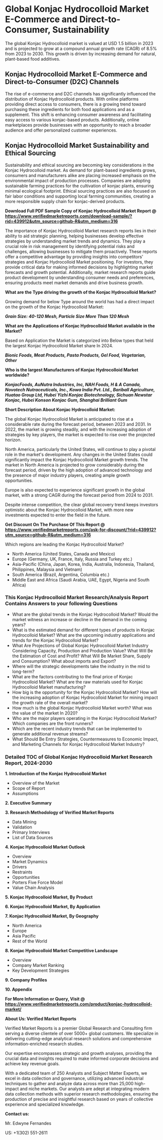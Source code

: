 <h1>Global Konjac Hydrocolloid Market E-Commerce and Direct-to-Consumer, Sustainability</h1><p class=""><p>The global Konjac Hydrocolloid market is valued at USD 1.5 billion in 2023 and is projected to grow at a compound annual growth rate (CAGR) of 8.5% from 2023 to 2030. This growth is driven by increasing demand for natural, plant-based food additives.</p><h2>Konjac Hydrocolloid Market E-Commerce and Direct-to-Consumer (D2C) Channels</h2><p>The rise of e-commerce and D2C channels has significantly influenced the distribution of Konjac Hydrocolloid products. With online platforms providing direct access to consumers, there is a growing trend toward purchasing these ingredients for both food applications and as a supplement. This shift is enhancing consumer awareness and facilitating easy access to various konjac-based products. Additionally, online marketplaces provide businesses with an opportunity to reach a broader audience and offer personalized customer experiences.</p><h2>Konjac Hydrocolloid Market Sustainability and Ethical Sourcing</h2><p>Sustainability and ethical sourcing are becoming key considerations in the Konjac Hydrocolloid market. As demand for plant-based ingredients grows, consumers and manufacturers alike are placing increased emphasis on the environmental impact of production processes. Companies are adopting sustainable farming practices for the cultivation of konjac plants, ensuring minimal ecological footprint. Ethical sourcing practices are also focused on fair labor conditions and supporting local farming communities, creating a more responsible supply chain for konjac-derived products.</p></p><p class=""><strong>Download Full PDF Sample Copy of Konjac Hydrocolloid Market Report @ <a href="https://www.verifiedmarketreports.com/download-sample/?rid=439912&utm_source=github-R&utm_medium=316" target="_blank">https://www.verifiedmarketreports.com/download-sample/?rid=439912&utm_source=github-R&utm_medium=316</a></strong></p><p>The importance of&nbsp;Konjac Hydrocolloid Market research reports lies in their ability to aid strategic planning, helping businesses develop effective strategies by understanding market trends and dynamics. They play a crucial role in risk management by identifying potential risks and challenges, allowing businesses to mitigate them proactively. These reports offer a competitive advantage by providing insights into competitors' strategies and Konjac Hydrocolloid Market positioning. For investors, they provide critical data for making informed decisions by highlighting market forecasts and growth potential. Additionally, market research reports guide product development by understanding consumer needs and preferences, ensuring products meet market demands and drive business growth.</p><p><strong>What are the&nbsp;Type driving the growth of the Konjac Hydrocolloid Market?</strong></p><p id="" class="">Growing demand for below Type around the world has had a direct impact on the growth of the Konjac Hydrocolloid Market:</p><p class=""><em><strong>Grain Size: 40-120 Mesh, Particle Size More Than 120 Mesh</strong></em></p><p class=""><strong>What are the&nbsp;Applications&nbsp;of Konjac Hydrocolloid Market available in the Market?</strong></p><p id="" class="">Based on Application the Market is categorized into Below types that held the largest Konjac Hydrocolloid Market share In 2024.</p><p class=""><em><strong>Bionic Foods, Meat Products, Pasta Products, Gel Food, Vegetarian, Other</strong></em></p><p class=""><strong>Who is the largest Manufacturers of Konjac Hydrocolloid Market worldwide?</strong></p><p><em><strong>KonjacFoods, AuNutra Industries, Inc, NAH Foods, H & A Canada, Novotech Nutraceuticals, Inc., Kowa India Pvt. Ltd., Bariball Agriculture, Huatao Group Ltd, Hubei Yizhi Konjac Biotechnology, Sichuan Newstar Konjac, Hubei Konson Konjac Gum, Shanghai Brilliant Gum</strong></em></p><p id="" class=""><strong>Short Description About Konjac Hydrocolloid Market:</strong></p><p>The global Konjac Hydrocolloid Market is anticipated to rise at a considerable rate during the forecast period, between 2023 and 2031. In 2022, the market is growing steadily, and with the increasing adoption of strategies by key players, the market is expected to rise over the projected horizon.</p><p>North America, particularly the United States, will continue to play a pivotal role in the market's development. Any changes in the United States could significantly impact the Konjac Hydrocolloid Market growth trends. The market in North America is projected to grow considerably during the forecast period, driven by the high adoption of advanced technology and the presence of major industry players, creating ample growth opportunities.</p><p>Europe is also expected to experience significant growth in the global market, with a strong CAGR during the forecast period from 2024 to 2031.</p><p>Despite intense competition, the clear global recovery trend keeps investors optimistic about the Konjac Hydrocolloid Market, with more new investments expected to enter the field in the future.</p><p id="" class=""><strong>Get Discount On The Purchase Of This Report @ <a href="https://www.verifiedmarketreports.com/ask-for-discount/?rid=439912?utm_source=github-R&utm_medium=316" target="_blank">https://www.verifiedmarketreports.com/ask-for-discount/?rid=439912?utm_source=github-R&utm_medium=316</a></strong></p><p class="">Which regions are leading the Konjac Hydrocolloid Market?</p><ul><li>North America (United States, Canada and Mexico)</li><li>Europe (Germany, UK, France, Italy, Russia and Turkey etc.)</li><li>Asia-Pacific (China, Japan, Korea, India, Australia, Indonesia, Thailand, Philippines, Malaysia and Vietnam)</li><li>South America (Brazil, Argentina, Columbia etc.)</li><li>Middle East and Africa (Saudi Arabia, UAE, Egypt, Nigeria and South Africa)</li></ul><h3 id="" class="">This Konjac Hydrocolloid Market Research/Analysis Report Contains Answers to your following Questions</h3><ul><li>What are the global trends in the Konjac Hydrocolloid Market? Would the market witness an increase or decline in the demand in the coming years?</li><li>What is the estimated demand for different types of products in Konjac Hydrocolloid Market? What are the upcoming industry applications and trends for the Konjac Hydrocolloid Market?</li><li>What Are Projections of Global Konjac Hydrocolloid Market Industry Considering Capacity, Production and Production Value? What Will Be the Estimation of Cost and Profit? What Will Be Market Share, Supply and Consumption? What about imports and Export?</li><li>Where will the strategic developments take the industry in the mid to long-term?</li><li>What are the factors contributing to the final price of Konjac Hydrocolloid Market? What are the raw materials used for Konjac Hydrocolloid Market manufacturing?</li><li>How big is the opportunity for the Konjac Hydrocolloid Market? How will the increasing adoption of Konjac Hydrocolloid Market for mining impact the growth rate of the overall market?</li><li>How much is the global Konjac Hydrocolloid Market worth? What was the value of the market In 2020?</li><li>Who are the major players operating in the Konjac Hydrocolloid Market? Which companies are the front runners?</li><li>Which are the recent industry trends that can be implemented to generate additional revenue streams?</li><li>What Should Be Entry Strategies, Countermeasures to Economic Impact, and Marketing Channels for Konjac Hydrocolloid Market Industry?</li></ul><h3 id="" class="">Detailed TOC of Global Konjac Hydrocolloid Market Research Report, 2024-2030</h3><p id="" class=""><strong>1. Introduction of the Konjac Hydrocolloid Market</strong></p><ul><li>Overview of the Market</li><li>Scope of Report</li><li>Assumptions</li></ul><p id="" class=""><strong>2. Executive Summary</strong></p><p id="" class=""><strong>3. Research Methodology of Verified Market Reports</strong></p><ul><li>Data Mining</li><li>Validation</li><li>Primary Interviews</li><li>List of Data Sources</li></ul><p id="" class=""><strong>4. Konjac Hydrocolloid Market Outlook</strong></p><ul><li>Overview</li><li>Market Dynamics</li><li>Drivers</li><li>Restraints</li><li>Opportunities</li><li>Porters Five Force Model</li><li>Value Chain Analysis</li></ul><p id="" class=""><strong>5. Konjac Hydrocolloid Market, By Product</strong></p><p id="" class=""><strong>6. Konjac Hydrocolloid Market, By Application</strong></p><p id="" class=""><strong>7. Konjac Hydrocolloid Market, By Geography</strong></p><ul><li>North America</li><li>Europe</li><li>Asia Pacific</li><li>Rest of the World</li></ul><p id="" class=""><strong>8. Konjac Hydrocolloid Market Competitive Landscape</strong></p><ul><li>Overview</li><li>Company Market Ranking</li><li>Key Development Strategies</li></ul><p id="" class=""><strong>9. Company Profiles</strong></p><p id="" class=""><strong>10. Appendix</strong></p><p id="" class=""><strong>For More Information or Query, Visit @ <a href="https://www.verifiedmarketreports.com/product/konjac-hydrocolloid-market/" target="_blank">https://www.verifiedmarketreports.com/product/konjac-hydrocolloid-market/</a></strong></p><p id="" class=""><strong>About Us: Verified Market Reports</strong></p><p id="" class="">Verified Market Reports is a premier Global Research and Consulting firm serving a diverse clientele of over 5000+ global customers. We specialize in delivering cutting-edge analytical research solutions and comprehensive information-enriched research studies.</p><p id="" class="">Our expertise encompasses strategic and growth analyses, providing the crucial data and insights required to make informed corporate decisions and achieve key revenue goals.</p><p id="" class="">With a dedicated team of 250 Analysts and Subject Matter Experts, we excel in data collection and governance, utilizing advanced industrial techniques to gather and analyze data across more than 25,000 high-impact and niche markets. Our analysts are adept at integrating modern data collection methods with superior research methodologies, ensuring the production of precise and insightful research based on years of collective experience and specialized knowledge.</p><p id="" class=""><strong>Contact us:</strong></p><p id="" class="">Mr. Edwyne Fernandes</p><p id="" class="">US: +1(302) 551-2611</p>
